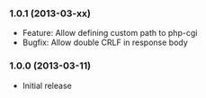 ### 1.0.1 (2013-03-xx)

  * Feature: Allow defining custom path to php-cgi
  * Bugfix: Allow double CRLF in response body

### 1.0.0 (2013-03-11)

  * Initial release

